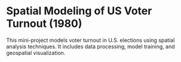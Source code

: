 # Spatial Modeling of US Voter Turnout (1980)
This mini-project models voter turnout in U.S. elections using 
spatial analysis techniques. It includes data processing, model training, 
and geospatial visualization.